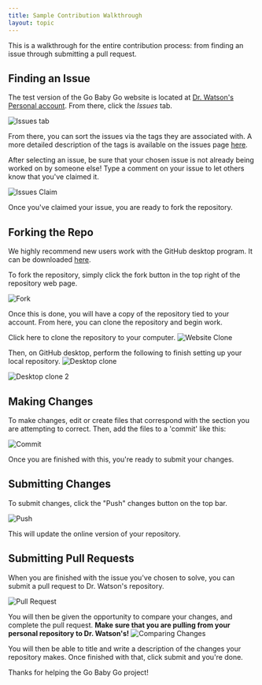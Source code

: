 ```yaml
---
title: Sample Contribution Walkthrough 
layout: topic
---
```


This is a walkthrough for the entire contribution process: from finding an issue through submitting a pull request.

## Finding an Issue

The test version of the Go Baby Go website is located at [Dr. Watson's Personal account](https://github.com/rbwatson/GoBabyGo). From there, click the _Issues_ tab. 

![Issues tab]({{site.baseurl}}/assets/images/issues-tab.PNG)

From there, you can sort the issues via the tags they are associated with. A more detailed description of the tags is available on the issues page [here]({{site.baseurl}}/pages/docs-contribution/gbg-issues.html).

After selecting an issue, be sure that your chosen issue is not already being worked on by someone else! Type a comment on your issue to let others know that you've claimed it.

![Issues Claim]({{site.baseurl}}/assets/images/issues-claim.PNG)

Once you've claimed your issue, you are ready to fork the repository.

## Forking the Repo

We highly recommend new users work with the GitHub desktop program. It can be downloaded [here](https://desktop.github.com/).

To fork the repository, simply click the fork button in the top right of the repository web page.

![Fork]({{site.baseurl}}/assets/images/fork-button.PNG)

Once this is done, you will have a copy of the repository tied to your account. From here, you can clone the repository and begin work.

Click here to clone the repository to your computer.
![Website Clone]({{site.baseurl}}/assets/images/clone-button.PNG)

Then, on GitHub desktop, perform the following to finish setting up your local repository.
![Desktop clone]({{site.baseurl}}/assets/images/gh-desktop-clone.PNG)

![Desktop clone 2]({{site.baseurl}}/assets/images/gh-desktop-clone-url.PNG)

## Making Changes

To make changes, edit or create files that correspond with the section you are attempting to correct. Then, add the files to a 'commit' like this:

![Commit]({{site.baseurl}}/assets/images/gh-desktop-commit.PNG)

Once you are finished with this, you're ready to submit your changes. 

## Submitting Changes

To submit changes, click the "Push" changes button on the top bar.

![Push]({{site.baseurll}}/assets/images/gh-desktop-push.PNG)

This will update the online version of your repository.

## Submitting Pull Requests  

When you are finished with the issue you've chosen to solve, you can submit a pull request to Dr. Watson's repository.

![Pull Request]({{site.baseurl}}/assets/images/fork-button.PNG)

You will then be given the opportunity to compare your changes, and complete the pull request.
**Make sure that you are pulling from your personal repository to Dr. Watson's!**
![Comparing Changes]({{site.baseurl}}/assets/images/comparing-changes.PNG)

You will then be able to title and write a description of the changes your repository makes. Once finished with that, click submit and you're done.

Thanks for helping the Go Baby Go project!
